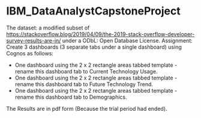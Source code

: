 # IBM_DataAnalystCapstoneProject
The dataset:  a modified subset of  https://stackoverflow.blog/2019/04/09/the-2019-stack-overflow-developer-survey-results-are-in/ under a ODbL: Open Database License.
Assignment: 
Create 3 dashboards (3 separate tabs under a single dashboard) using Cognos as follows:
- One dashboard using the 2 x 2 rectangle areas tabbed template - rename this dashboard tab to Current Technology Usage.
- One dashboard using the 2 x 2 rectangle areas tabbed template - rename this dashboard tab to Future Technology Trend.
- One dashboard using the 2 x 2 rectangle areas tabbed template - rename this dashboard tab to Demographics.
  
The Results are in pdf form (Because the trial period had ended).
